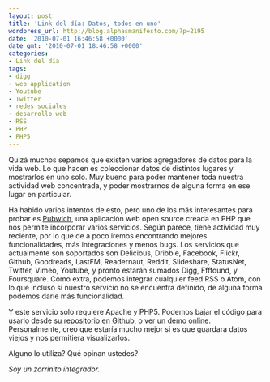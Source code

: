 ```yaml
---
layout: post
title: 'Link del día: Datos, todos en uno'
wordpress_url: http://blog.alphasmanifesto.com/?p=2195
date: '2010-07-01 16:46:58 +0000'
date_gmt: '2010-07-01 18:46:58 +0000'
categories:
- Link del día
tags:
- digg
- web application
- Youtube
- Twitter
- redes sociales
- desarrollo web
- RSS
- PHP
- PHP5
---
```


Quizá muchos sepamos que existen varios agregadores de datos para la vida web. Lo que hacen es coleccionar datos de distintos lugares y mostrarlos en uno solo. Muy bueno para poder mantener toda nuestra actividad web concentrada, y poder mostrarnos de alguna forma en ese lugar en particular.

Ha habido varios intentos de esto, pero uno de los más interesantes para probar es [Pubwich](http://pubwich.org/), una aplicación web open source creada en PHP que nos permite incorporar varios servicios. Según parece, tiene actividad muy reciente, por lo que de a poco iremos encontrando mejores funcionalidades, más integraciones y menos bugs. Los servicios que actualmente son soportados son Delicious, Dribble, Facebook, Flickr, Github, Goodreads, LastFM, Readernaut, Reddit, Slideshare, StatusNet, Twitter, Vimeo, Youtube, y pronto estarán sumados Digg, Ffffound, y Foursquare. Como extra, podemos integrar cualquier feed RSS o Atom, con lo que incluso si nuestro servicio no se encuentra definido, de alguna forma podemos darle más funcionalidad.

Y este servicio solo requiere Apache y PHP5. Podemos bajar el código para usarlo desde [su repositorio en Github](http://github.com/remiprev/pubwich), o ver [un demo online](http://demo.pubwich.org/). Personalmente, creo que estaría mucho mejor si es que guardara datos viejos y nos permitiera visualizarlos.

Alguno lo utiliza? Qué opinan ustedes?

_Soy un zorrinito integrador._
